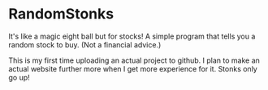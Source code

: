 # RandomStonks
It's like a magic eight ball but for stocks! A simple program that tells you a random stock to buy. (Not a financial advice.)

This is my first time uploading an actual project to github. I plan to make an actual website further more when I get more experience for it.
Stonks only go up!

